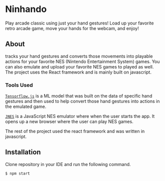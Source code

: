 # Ninhando
Play arcade classic using just your hand gestures! Load up your favorite retro arcade game, move your hands for the webcam, and enjoy!
## About
tracks your hand gestures and converts those movements into playable actions for your favorite NES (Nintendo Entertainment System) games. You can also emulate and upload your favorite NES games to played as well. The project uses the React framework and is mainly built on javascript. 
### Tools Used
[`Tensorflow.js`](https://www.tensorflow.org/js) is a ML model that was built on the data of specific hand gestures and then used to help convert those hand gestures into actions in the emulated game.

[`JNES`](https://github.com/bfirsh/jsnes) is a JavaScript NES emulator where when the user starts the app. It opens up a new browser where the user can play NES games.

The rest of the project used the react framework and was written in javascript.

## Installation

Clone repository in your IDE and run the following command.

```shell
$ npm start
```


